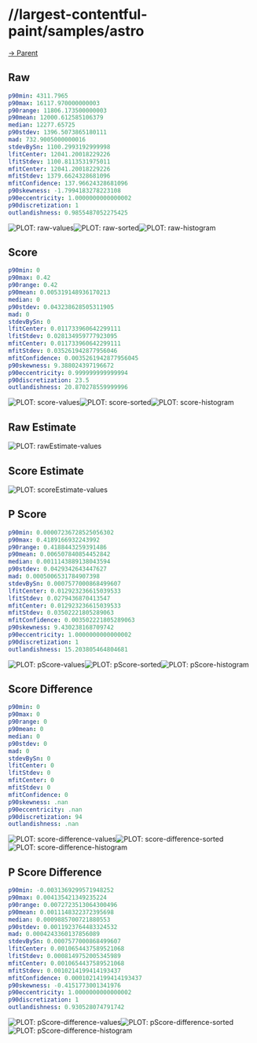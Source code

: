 
# //largest-contentful-paint/samples/astro

[→ Parent](../..)


## Raw


```yaml
p90min: 4311.7965
p90max: 16117.970000000003
p90range: 11806.173500000003
p90mean: 12000.612585106379
median: 12277.65725
p90stdev: 1396.5073865180111
mad: 732.9005000000016
stdevBySn: 1100.2993192999998
lfitCenter: 12041.20018229226
lfitStdev: 1100.8113531975011
mfitCenter: 12041.20018229226
mfitStdev: 1379.6624328681096
mfitConfidence: 137.96624328681096
p90skewness: -1.7994183278223108
p90eccentricity: 1.0000000000000002
p90discretization: 1
outlandishness: 0.9855487052275425

```

![PLOT: raw-values](./raw/values.svg)![PLOT: raw-sorted](./raw/sorted.svg)![PLOT: raw-histogram](./raw/histogram.svg)
## Score


```yaml
p90min: 0
p90max: 0.42
p90range: 0.42
p90mean: 0.005319148936170213
median: 0
p90stdev: 0.043238628505311905
mad: 0
stdevBySn: 0
lfitCenter: 0.011733960642299111
lfitStdev: 0.028134959777923095
mfitCenter: 0.011733960642299111
mfitStdev: 0.035261942877956046
mfitConfidence: 0.0035261942877956045
p90skewness: 9.388024397196672
p90eccentricity: 0.999999999999994
p90discretization: 23.5
outlandishness: 20.870278559999996

```

![PLOT: score-values](./score/values.svg)![PLOT: score-sorted](./score/sorted.svg)![PLOT: score-histogram](./score/histogram.svg)
## Raw Estimate

![PLOT: rawEstimate-values](./rawEstimate/values.svg)
## Score Estimate

![PLOT: scoreEstimate-values](./scoreEstimate/values.svg)
## P Score


```yaml
p90min: 0.00007236728525056302
p90max: 0.4189166932243992
p90range: 0.4188443259391486
p90mean: 0.006507840854452842
median: 0.0011143889138043594
p90stdev: 0.0429342643447627
mad: 0.0005006531784907398
stdevBySn: 0.0007577000868499607
lfitCenter: 0.012923236615039533
lfitStdev: 0.0279436870413547
mfitCenter: 0.012923236615039533
mfitStdev: 0.03502221805289063
mfitConfidence: 0.003502221805289063
p90skewness: 9.430238168709742
p90eccentricity: 1.0000000000000002
p90discretization: 1
outlandishness: 15.203805464804681

```

![PLOT: pScore-values](./pScore/values.svg)![PLOT: pScore-sorted](./pScore/sorted.svg)![PLOT: pScore-histogram](./pScore/histogram.svg)
## Score Difference


```yaml
p90min: 0
p90max: 0
p90range: 0
p90mean: 0
median: 0
p90stdev: 0
mad: 0
stdevBySn: 0
lfitCenter: 0
lfitStdev: 0
mfitCenter: 0
mfitStdev: 0
mfitConfidence: 0
p90skewness: .nan
p90eccentricity: .nan
p90discretization: 94
outlandishness: .nan

```

![PLOT: score-difference-values](./score-difference/values.svg)![PLOT: score-difference-sorted](./score-difference/sorted.svg)![PLOT: score-difference-histogram](./score-difference/histogram.svg)
## P Score Difference


```yaml
p90min: -0.0031369299571948252
p90max: 0.004135421349235224
p90range: 0.0072723513064300496
p90mean: 0.0011148322372395698
median: 0.0009885700721880553
p90stdev: 0.0011923764483324532
mad: 0.0004243360137856089
stdevBySn: 0.0007577000868499607
lfitCenter: 0.0010654437589521068
lfitStdev: 0.0008149752005345989
mfitCenter: 0.0010654437589521068
mfitStdev: 0.0010214199414193437
mfitConfidence: 0.00010214199414193437
p90skewness: -0.4151773001341976
p90eccentricity: 1.0000000000000002
p90discretization: 1
outlandishness: 0.930528074791742

```

![PLOT: pScore-difference-values](./pScore-difference/values.svg)![PLOT: pScore-difference-sorted](./pScore-difference/sorted.svg)![PLOT: pScore-difference-histogram](./pScore-difference/histogram.svg)